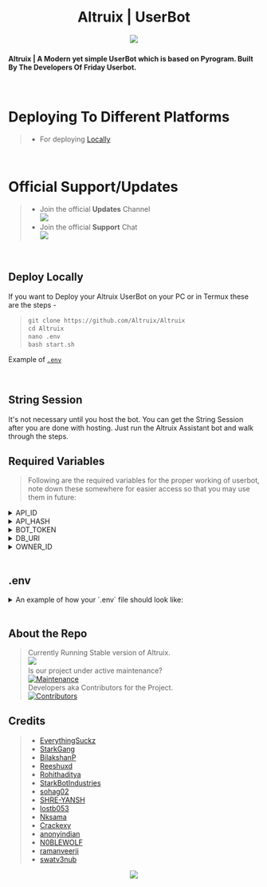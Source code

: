 <h1 align="center"><b>Altruix | UserBot</b></h1>
<p align="center"><img src="https://telegra.ph/file/f51efe570b5f0a9165f8e.png"; width="1155px"><br></p>  

#### **Altruix** | A Modern yet simple UserBot which is based on Pyrogram. **Built By The Developers Of Friday Userbot.** 
<br>

# Deploying To Different Platforms
> - For deploying [Locally](#Deploy-Locally)

<br>

# Official Support/Updates
> - Join the official **Updates** Channel  
>    <a href="https://t.me/AltruiXUB"><img src="https://img.shields.io/badge/Join-Altruix%20Channel-red.svg?logo=Telegram"></a>  
> - Join the official **Support** Chat  
>    <a href="https://t.me/AltruixChat"><img src="https://img.shields.io/badge/Join-Altruix%20Group-blue.svg?logo=telegram"></a>

<br>

## Deploy Locally

If you want to Deploy your Altruix UserBot on your PC or in Termux these are the steps -

> ```
> git clone https://github.com/Altruix/Altruix
> cd Altruix
> nano .env
> bash start.sh
> ```

Example of [`.env`](#env)

<br>

## String Session

It's not necessary until you host the bot. You can get the String Session after you are done with hosting. Just run the Altruix Assistant bot and walk through the steps. 

## Required Variables

> Following are the required variables for the proper working of userbot, note down these somewhere for easier access so that you may use them in future:

<details close>

  > These are used to communicate with the telegram servers. You can get you your `API_HASH` and `API_ID` from [Telegram](my.telegram.com) by following the given steps:
  > - Go to [my.telegram.com](my.telegram.com).
  > - Login via adding your mobile number in the international format i.e `+00 9876543210`.
  > - You will receive an `11` character alphanumeric code via the Telegram App. Input this code into the input field and proceed.
  > - Now click on [API development tools](https://my.telegram.org/apps).
  > - Here you may add an `App title` and a `Short name` for it (they can be anything). Note down the `APP api_id` and `APP api_hash` for future use. Scroll down to the end of the page and click on `Save changes` button.

<summary> API_ID </summary>
</details>

<details close>

  > These are used to communicate with the telegram servers. You can get you your `API_HASH` and `API_ID` from [Telegram](my.telegram.com) by following the given steps:
  > - Go to [my.telegram.com](my.telegram.com).
  > - Login via adding your mobile number in the international format i.e `+00 9876543210`.
  > - You will receive an `11` character alphanumeric code via the Telegram App. Input this code into the input field and proceed.
  > - Now click on [API development tools](https://my.telegram.org/apps).
  > - Here you may add an `App title` and a `Short name` for it (they can be anything). Note down the `APP api_id` and `APP api_hash` for future use. Scroll down to the end of the page and click on `Save changes` button.

<summary> API_HASH </summary>
</details>

<details close>

  > It's used to control your bot's actions etc. You can get your `BOT_TOKEN` for your bot by following the given steps:
  > - Go to [@BotFather](t.me/BotFather).
  > - Do `/start` -> `/newbot`
  > - You'll be prompted to choose a name for your bot (it can be anything).
  > - You'll be prompted to choose a username name for your bot (it can be anything but should end with suffix `bot`).
  > - Your bot with the above details will be made! And a message containg your bots api token will also be sent.

<summary> BOT_TOKEN </summary>
</details>

<details close>

  > TO BE DONE

<summary> DB_URI </summary>
</details>

<details close>

  > It's used to tell your bot who is the owner of this bot and whom commands it should fulfil. Only the person with this ID can give the bot command to add more sessions to the database via `/add`.
  > - Go to [@MissRose_Bot](t.me/MissRose_Bot).
  > - Do `/start` -> `/info`
  > - You'll receive a message containing your ID.

<summary> OWNER_ID </summary>
</details>

<br>

## .env

<details close>
<p align="center"><img src="Main/assets/images/dot_env_template.png"; width="1155px"><br></p>
<summary> An example of how your `.env` file should look like: </summary>
</details>

<br>

## About the Repo

> Currently Running Stable version of Altruix.  
> [![](https://img.shields.io/badge/Altruix-v0.0.1-color=red)](#)  
> Is our project under active maintenance?  
> [![Maintenance](https://img.shields.io/badge/Maintained%3F-Yes-color=green)](https://github.com/Altruix/Altruix/graphs/commit-activity)   
> Developers aka Contributors for the Project.  
> [![Contributors](https://img.shields.io/github/contributors/Altruix/Altruix?style=flat-square&color=orange)](https://github.com/Altruix/Altruix/graphs/contributors)

## Credits

> - <a href="https://www.github.com/EverythingSuckz">    EverythingSuckz    </a>
> - <a href="https://www.github.com/StarkGang">          StarkGang          </a>
> - <a href="https://www.github.com/BilakshanP">         BilakshanP         </a>
> - <a href="https://www.github.com/Reeshuxd">           Reeshuxd           </a>
> - <a href="https://www.github.com/Rohith-Sreedharan">       Rohithaditya       </a>
> - <a href="https://www.github.com/StarkBotIndustries"> StarkBotIndustries </a>
> - <a href="https://www.github.com/sohag02">            sohag02            </a>
> - <a href="https://www.github.com/SHRE-YANSH">         SHRE-YANSH         </a>
> - <a href="https://www.github.com/lostb053">           lostb053           </a>
> - <a href="https://www.github.com/Nksama">             Nksama             </a>
> - <a href="https://www.github.com/Crackexy">           Crackexy           </a>
> - <a href="https://www.github.com/anonyindian">        anonyindian        </a>
> - <a href="https://www.github.com/N0BLEWOLF">          N0BLEWOLF          </a>
> - <a href="https://www.github.com/ramanveerji">        ramanveerji        </a>
> - <a href="https://www.github.com/swatv3nub ">         swatv3nub          </a>

<p align="center">
  <img width="500" src="https://telegra.ph/file/5ee1e2ff5437b97aabf2e.png">
</p>
